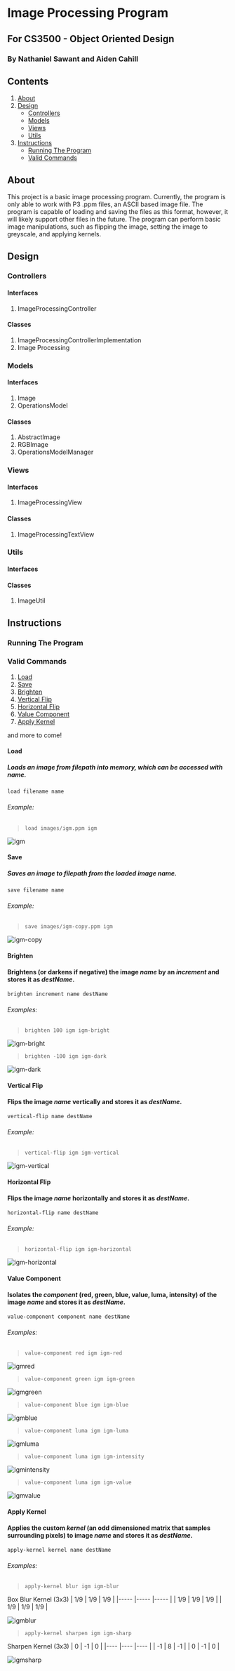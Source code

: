 # Image Processing Program
## For CS3500 - Object Oriented Design
### By Nathaniel Sawant and Aiden Cahill

## Contents
1. [About](https://github.com/natesawant/CS3500-Assignment4-ImageProcessing#about)
2. [Design](https://github.com/natesawant/CS3500-Assignment4-ImageProcessing#design)
   - [Controllers](https://github.com/natesawant/CS3500-Assignment4-ImageProcessing#controllers)
   - [Models](https://github.com/natesawant/CS3500-Assignment4-ImageProcessing#models)
   - [Views](https://github.com/natesawant/CS3500-Assignment4-ImageProcessing#views)
   - [Utils](https://github.com/natesawant/CS3500-Assignment4-ImageProcessing#utils)
4. [Instructions](https://github.com/natesawant/CS3500-Assignment4-ImageProcessing#instructions)
   - [Running The Program](https://github.com/natesawant/CS3500-Assignment4-ImageProcessing#running-the-program)
   - [Valid Commands](https://github.com/natesawant/CS3500-Assignment4-ImageProcessing#valid-commands)



## About

This project is a basic image processing program. Currently, the program is only able to work with P3 .ppm files, an ASCII based image file. The program is capable of loading and saving the files as this format, however, it will likely support other files in the future. The program can perform basic image manipulations, such as flipping the image, setting the image to greyscale, and applying kernels. 

## Design

### Controllers

#### Interfaces

1. ImageProcessingController

#### Classes

1. ImageProcessingControllerImplementation
2. Image Processing

### Models

#### Interfaces

1. Image
2. OperationsModel

#### Classes

1. AbstractImage
2. RGBImage
3. OperationsModelManager

### Views

#### Interfaces

1. ImageProcessingView

#### Classes

1. ImageProcessingTextView

### Utils

#### Interfaces

#### Classes

1. ImageUtil

## Instructions

### Running The Program

### Valid Commands

1. [Load](https://github.com/natesawant/CS3500-Assignment4-ImageProcessing#load)
2. [Save](https://github.com/natesawant/CS3500-Assignment4-ImageProcessing#save)
3. [Brighten](https://github.com/natesawant/CS3500-Assignment4-ImageProcessing#brighten)
4. [Vertical Flip](https://github.com/natesawant/CS3500-Assignment4-ImageProcessing#vertical-flip)
5. [Horizontal Flip](https://github.com/natesawant/CS3500-Assignment4-ImageProcessing#horizontal-flip)
6. [Value Component](https://github.com/natesawant/CS3500-Assignment4-ImageProcessing#value-component)
7. [Apply Kernel](https://github.com/natesawant/CS3500-Assignment4-ImageProcessing#apply-kernel)

and more to come!

#### Load
##### Loads an image from _filepath_ into memory, which can be accessed with _name_.
`load filename name`

###### Example:
> `load images/igm.ppm igm`

![igm](https://user-images.githubusercontent.com/74106957/172696652-999fc1ba-6d71-4948-8082-3a59105cb115.jpg)

#### Save
##### Saves an image to _filepath_ from the loaded image _name_.
`save filename name`

###### Example:
> `save images/igm-copy.ppm igm`

![igm-copy](https://user-images.githubusercontent.com/74106957/172696750-3896fffb-df8e-42a7-a8da-9114166c8fad.jpg)

#### Brighten
#### Brightens (or darkens if negative) the image _name_ by an _increment_ and stores it as _destName_.
`brighten increment name destName`

###### Examples:
> `brighten 100 igm igm-bright`

![igm-bright](https://user-images.githubusercontent.com/74106957/172696781-9da33406-1373-4019-b9b8-2e13a0e20a03.jpg)


> `brighten -100 igm igm-dark`

 ![igm-dark](https://user-images.githubusercontent.com/74106957/172697312-55dfbd30-c2d9-43ce-bf1c-951ed5239f57.jpg)

#### Vertical Flip
#### Flips the image _name_ vertically and stores it as _destName_.
`vertical-flip name destName`

###### Example:
> `vertical-flip igm igm-vertical`

![igm-vertical](https://user-images.githubusercontent.com/74106957/172696858-5e6f175a-f975-4a68-8384-80517227333f.jpg)

#### Horizontal Flip
#### Flips the image _name_ horizontally and stores it as _destName_.
`horizontal-flip name destName`

###### Example:
> `horizontal-flip igm igm-horizontal`

![igm-horizontal](https://user-images.githubusercontent.com/74106957/172696916-77377dca-8712-4dc1-ba05-262d996419d4.jpg)

#### Value Component
#### Isolates the _component_ (red, green, blue, value, luma, intensity) of the image _name_ and stores it as _destName_.
`value-component component name destName`

###### Examples:
> `value-component red igm igm-red`

![igmred](https://user-images.githubusercontent.com/74106957/172696985-f3d0ad02-3016-4b71-9a85-ac0d3966051a.jpg)


> `value-component green igm igm-green`

![igmgreen](https://user-images.githubusercontent.com/74106957/172697551-9f2a91c2-e785-4695-8b19-e5325671c1cd.jpg)


> `value-component blue igm igm-blue`

![igmblue](https://user-images.githubusercontent.com/74106957/172697579-fe1d7b16-1288-40bd-8f71-57c52905c459.jpg)


> `value-component luma igm igm-luma`

![igmluma](https://user-images.githubusercontent.com/74106957/172697594-ff1192d0-a7e2-4394-a5d5-2e0756a8e0e5.jpg)


> `value-component luma igm igm-intensity`

![igmintensity](https://user-images.githubusercontent.com/74106957/172697622-d458f8d9-c68e-4b7e-a140-ed2de4376466.jpg)


> `value-component luma igm igm-value`

![igmvalue](https://user-images.githubusercontent.com/74106957/172697654-7c771bf8-864c-4556-a798-6cda2294bca1.jpg)

#### Apply Kernel
#### Applies the custom _kernel_ (an odd dimensioned matrix that samples surrounding pixels) to image _name_ and stores it as _destName_.
`apply-kernel kernel name destName`

###### Examples:

> `apply-kernel blur igm igm-blur`

Box Blur Kernel (3x3)
| 1/9 	| 1/9 	| 1/9 	|
|-----	|-----	|-----	|
| 1/9 	| 1/9 	| 1/9 	|
| 1/9 	| 1/9 	| 1/9 	|

![igmblur](https://user-images.githubusercontent.com/74106957/172703956-c6cf1751-5a91-428a-96af-587a866e6a48.jpg)


> `apply-kernel sharpen igm igm-sharp`

Sharpen Kernel (3x3)
| 0  	| -1 	| 0  	|
|----	|----	|----	|
| -1 	| 8  	| -1 	|
| 0  	| -1 	| 0  	|

![igmsharp](https://user-images.githubusercontent.com/74106957/172704022-22e18136-cd6e-4c29-a14d-f0483abf90bd.jpg)
